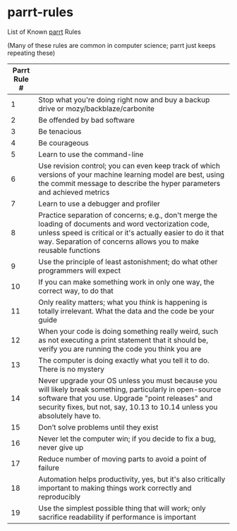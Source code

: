 # parrt-rules
List of Known [parrt](https://github.com/parrt) Rules

(Many of these rules are common in computer science; parrt just keeps repeating these)

| Parrt Rule # |   |
|---|---|
| 1 | Stop what you're doing right now and buy a backup drive or mozy/backblaze/carbonite |
| 2 | Be offended by bad software |
| 3 | Be tenacious |
| 4 | Be courageous |
| 5 | Learn to use the command-line |
| 6 | Use revision control; you can even keep track of which versions of your machine learning model are best, using the commit message to describe the hyper parameters and achieved metrics |
| 7 |  Learn to use a debugger and profiler |
| 8 |  Practice separation of concerns; e.g., don't merge the loading of documents and word vectorization code, unless speed is critical or it's actually easier to do it that way. Separation of concerns allows you to make reusable functions |
| 9 | Use the principle of least astonishment; do what other programmers will expect |
| 10 |  If you can make something work in only one way, the correct way, to do that |
| 11 | Only reality matters; what you *think* is happening is totally irrelevant. What the data and the code be your guide |
| 12 | When your code is doing something really weird, such as not executing a print statement that it should be, verify you are running the code you think you are |
| 13 | The computer is doing exactly what you tell it to do. There is no mystery|
| 14 | Never upgrade your OS unless you must because you will likely break something, particularly in open-source software that you use.  Upgrade "point releases" and security fixes, but not, say, 10.13 to 10.14 unless you absolutely have to. |
| 15 | Don’t solve problems until they exist |
| 16 | Never let the computer win; if you decide to fix a bug, never give up |
| 17 | Reduce number of moving parts to avoid a point of failure |
| 18 |  Automation helps productivity, yes, but it's also critically important to making things work correctly and reproducibly |
| 19 |  Use the simplest possible thing that will work; only sacrifice readability if performance is important |
